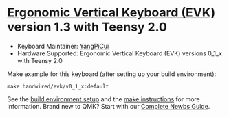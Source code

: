 # [Ergonomic Vertical Keyboard (EVK)](https://github.com/YangPiCui/ErgonomicVerticalKeyboard) version 1.3 with Teensy 2.0

* Keyboard Maintainer: [YangPiCui](https://github.com/YangPiCui)
* Hardware Supported: Ergonomic Vertical Keyboard (EVK) versions 0_1_x with Teensy 2.0

Make example for this keyboard (after setting up your build environment): 

    make handwired/evk/v0_1_x:default

See the [build environment setup](https://docs.qmk.fm/#/getting_started_build_tools) and the [make instructions](https://docs.qmk.fm/#/getting_started_make_guide) for more information. Brand new to QMK? Start with our [Complete Newbs Guide](https://docs.qmk.fm/#/newbs).
